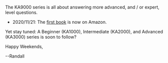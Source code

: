 The KA9000 series is all about answering more advanced, and / or expert, level questions.

- 2020/11/21: The [first book](https://www.amazon.com/dp/B08NYZ99PS) is now on Amazon.

Yet stay tuned: A Beginner (KA1000), Intermediate (KA2000), and Advanced (KA3000) series is soon to follow?


Happy Weekends,

--Randall

